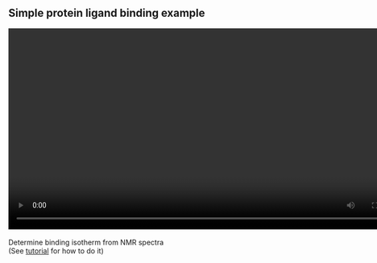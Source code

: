 ## Simple protein ligand binding example
<video controls width=800px>
<source src="../../png/examples/simple.mp4", type="video/mp4">

Visit <a href=https://trendmizzou.gitbooks.io/trend-manual/content/examples/single/simplebinding.html> online manual</a> to play the MP4 movie, or click <a href=https://github.com/TRENDMizzou/TREND-manual/blob/master/png/examples/simple.gif?raw=true> this link </a> to play the GIF version.  

<img src="https://github.com/TRENDMizzou/TREND-manual/blob/master/png/examples/simple.gif?raw=true" width = "400px">

</video>


Determine binding isotherm from NMR spectra  
(See [tutorial](../../doc/intro.md) for how to do it)
